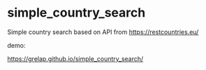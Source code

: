 # simple_country_search

Simple country search based on API from https://restcountries.eu/

demo:

https://grelap.github.io/simple_country_search/
